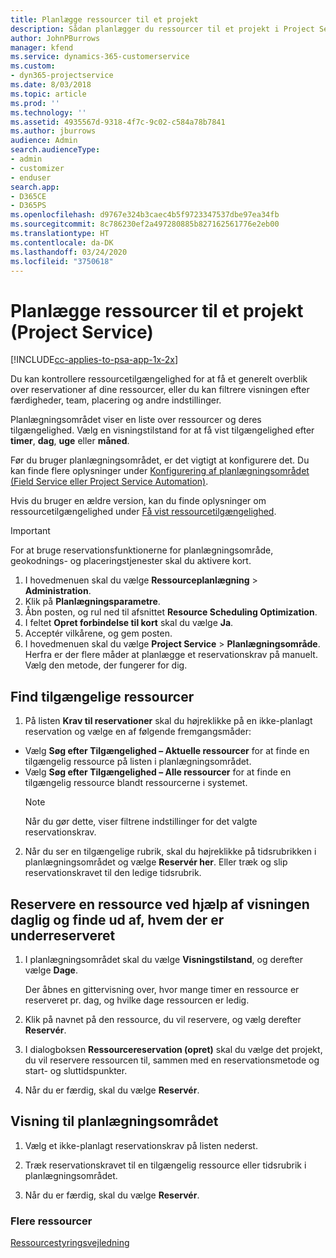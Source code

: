 ```yaml
---
title: Planlægge ressourcer til et projekt
description: Sådan planlægger du ressourcer til et projekt i Project Service
author: JohnPBurrows
manager: kfend
ms.service: dynamics-365-customerservice
ms.custom:
- dyn365-projectservice
ms.date: 8/03/2018
ms.topic: article
ms.prod: ''
ms.technology: ''
ms.assetid: 4935567d-9318-4f7c-9c02-c584a78b7841
ms.author: jburrows
audience: Admin
search.audienceType:
- admin
- customizer
- enduser
search.app:
- D365CE
- D365PS
ms.openlocfilehash: d9767e324b3caec4b5f9723347537dbe97ea34fb
ms.sourcegitcommit: 8c786230ef2a497280885b827162561776e2eb00
ms.translationtype: HT
ms.contentlocale: da-DK
ms.lasthandoff: 03/24/2020
ms.locfileid: "3750618"
---
```

# <a name="schedule-resources-for-a-project-project-service"></a>Planlægge ressourcer til et projekt (Project Service)

[!INCLUDE[cc-applies-to-psa-app-1x-2x](../includes/cc-applies-to-psa-app-1x-2x.md)]

Du kan kontrollere ressourcetilgængelighed for at få et generelt overblik over reservationer af dine ressourcer, eller du kan filtrere visningen efter færdigheder, team, placering og andre indstillinger.  
  
Planlægningsområdet viser en liste over ressourcer og deres tilgængelighed. Vælg en visningstilstand for at få vist tilgængelighed efter **timer**, **dag**, **uge** eller **måned**.  
  
Før du bruger planlægningsområdet, er det vigtigt at konfigurere det. Du kan finde flere oplysninger under [Konfigurering af planlægningsområdet (Field Service eller Project Service Automation)](../field-service/configure-schedule-board.md).
  
Hvis du bruger en ældre version, kan du finde oplysninger om ressourcetilgængelighed under [Få vist ressourcetilgængelighed](../project-service/view-resource-availability.md).  

> [!IMPORTANT]
>  For at bruge reservationsfunktionerne for planlægningsområde, geokodnings- og placeringstjenester skal du aktivere kort.  
> 
> 1. I hovedmenuen skal du vælge **Ressourceplanlægning** > **Administration**.  
> 2. Klik på **Planlægningsparametre**.  
> 3. Åbn posten, og rul ned til afsnittet **Resource Scheduling Optimization**.  
> 4. I feltet **Opret forbindelse til kort** skal du vælge **Ja**.  
> 5. Acceptér vilkårene, og gem posten.  
> 6. I hovedmenuen skal du vælge **Project Service** > **Planlægningsområde**. Herfra er der flere måder at planlægge et reservationskrav på manuelt. Vælg den metode, der fungerer for dig.
  
## <a name="find-available-resources"></a>Find tilgængelige ressourcer

1.  På listen **Krav til reservationer** skal du højreklikke på en ikke-planlagt reservation og vælge en af følgende fremgangsmåder:  
  
- Vælg **Søg efter Tilgængelighed – Aktuelle ressourcer** for at finde en tilgængelig ressource på listen i planlægningsområdet.  
- Vælg **Søg efter Tilgængelighed – Alle ressourcer** for at finde en tilgængelig ressource blandt ressourcerne i systemet.  
   > [!NOTE]
   >  Når du gør dette, viser filtrene indstillinger for det valgte reservationskrav.  
  
2. Når du ser en tilgængelige rubrik, skal du højreklikke på tidsrubrikken i planlægningsområdet og vælge **Reservér her**. Eller træk og slip reservationskravet til den ledige tidsrubrik.  
  

## <a name="book-a-resource-using-the-daily-view-and-find-whos-under-booked"></a>Reservere en ressource ved hjælp af visningen daglig og finde ud af, hvem der er underreserveret
  
1.  I planlægningsområdet skal du vælge **Visningstilstand**, og derefter vælge **Dage**.  
  
    Der åbnes en gittervisning over, hvor mange timer en ressource er reserveret pr. dag, og hvilke dage ressourcen er ledig.  
  
2.  Klik på navnet på den ressource, du vil reservere, og vælg derefter **Reservér**.  
  
3.  I dialogboksen **Ressourcereservation (opret)** skal du vælge det projekt, du vil reservere ressourcen til, sammen med en reservationsmetode og start- og sluttidspunkter.  
  
4.  Når du er færdig, skal du vælge **Reservér**.  
  
## <a name="view-to-the-schedule-board"></a>Visning til planlægningsområdet
  
1.  Vælg et ikke-planlagt reservationskrav på listen nederst.  
  
2.  Træk reservationskravet til en tilgængelig ressource eller tidsrubrik i planlægningsområdet.  
  
3.  Når du er færdig, skal du vælge **Reservér**.  
  
### <a name="additional-resources"></a>Flere ressourcer  
 [Ressourcestyringsvejledning](../project-service/resource-manager-guide.md)
